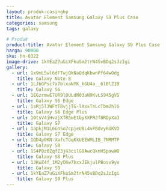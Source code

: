 ```yaml
---
layout: produk-casinghp
title: Avatar Element Samsung Galaxy S9 Plus Case
categories: samsung
tags: galaxy

# Produk
product-title: Avatar Element Samsung Galaxy S9 Plus Case
harga: 90000
sku: hn-0322
image-drive: 1kYEaZ7uGiXFkuSm2trN45vBDq2sJzIgi
gallery:
  - url: 1x9mL5wl6dFTwjQkNaQdqKbwnPf64wOdg
    title: Galaxy Note 8
  - url: 1LJbGPsc7x7blxaNYK_kGU4a__6lBlZ1B
    title: Galaxy S6
  - url: 1EGzrmwE7UR9lOULdN03aN9KvLS945gVS
    title: Galaxy S6 Edge
  - url: 1sRj5l3WFtT8vjjTG-lXsxTnLcTbm2hl6
    title: Galaxy S6 Edge Plus
  - url: 10tsV4jHvzjXfR5wEtbyXXPRJf8RDyXa3
    title: Galaxy S7
  - url: 1apkjM1L6GnSo7cpjeUBL4vPBdvyRUKVD
    title: Galaxy S7 Edge
  - url: 1QD4p0KN-XafcTGqKkUEEWMLIB_7NRMTP
    title: Galaxy S8
  - url: 1S4P0z0ZqfZ3jG3cilG8AwcQknH5pawWO
    title: Galaxy S8 Plus
  - url: 1JKwZ4f_1M2yO6w7bxxJEkjulPBosv9ye
    title: Galaxy S9
  - url: 1kYEaZ7uGiXFkuSm2trN45vBDq2sJzIgi
    title: Galaxy S9 Plus
---
```


